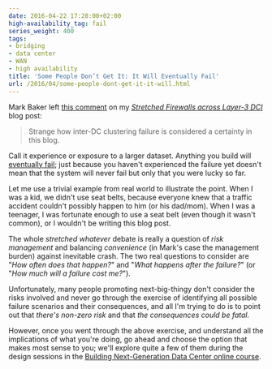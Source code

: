 ```yaml
---
date: 2016-04-22 17:28:00+02:00
high-availability_tag: fail
series_weight: 400
tags:
- bridging
- data center
- WAN
- high availability
title: 'Some People Don’t Get It: It Will Eventually Fail'
url: /2016/04/some-people-dont-get-it-it-will.html
---
```

Mark Baker left [this comment](http://blog.ipspace.net/2015/11/stretched-firewalls-across-layer-3-dci.html?showComment=1458854318103#c1267210791129657664) on my [*Stretched Firewalls across Layer-3 DCI*](http://blog.ipspace.net/2015/11/stretched-firewalls-across-layer-3-dci.html) blog post:

> Strange how inter-DC clustering failure is considered a certainty in this blog.

Call it experience or exposure to a larger dataset. Anything you build will [eventually fail](http://blog.ipspace.net/2012/10/if-something-can-fail-it-will.html); just because you haven't experienced the failure yet doesn't mean that the system will never fail but only that you were lucky so far.
<!--more-->
Let me use a trivial example from real world to illustrate the point. When I was a kid, we didn't use seat belts, because everyone knew that a traffic accident couldn't possibly happen to him (or his dad/mom). When I was a teenager, I was fortunate enough to use a seat belt (even though it wasn't common), or I wouldn't be writing this blog post.

The whole *stretched whatever* debate is really a question of *risk management* and balancing *convenience* (in Mark's case the management burden) against inevitable crash. The two real questions to consider are "*How often does that happen?*" and "*What happens after the failure?*" (or "*How much will a failure cost me?*").

Unfortunately, many people promoting next-big-thingy don't consider the risks involved and never go through the exercise of identifying all possible failure scenarios and their consequences, and all I'm trying to do is to point out that *there's non-zero risk* and that *the consequences could be fatal.*

However, once you went through the above exercise, and understand all the implications of what you're doing, go ahead and choose the option that makes most sense to you; we'll explore quite a few of them during the design sessions in the [Building Next-Generation Data Center online course](http://www.ipspace.net/Building_Next-Generation_Data_Center).
